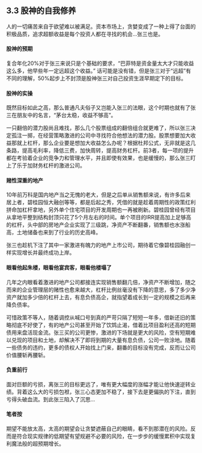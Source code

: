 ## 3.3 股神的自我修养
人的一切痛苦来自于欲望难以被满足。资本市场上，贪婪变成了一种上得了台面的积极品质，追求超额收益是每个投资人都在寻找的机会...张三也是。

#### 股神的预期
复合年化20%对于张三来说只是个基础的要求，“巴菲特是资金量太大才只能收益这么多，他早些年一定远超这个收益。” 话可能是没有错，但是张三对于“远超”有不同的理解，50%起步上不封顶是股神张三对自己投资生涯早期定下的目标。

#### 股神的实操
既然目标如此之高，那么普通凡夫俗子又岂能入张三的法眼，这个时期也就有了张三在朋友中的名言，“茅台太稳，收益不够高”。

一只翻倍的潜力股尚且难找，那么几个股票组成的翻倍组合就更难了，所以张三决定孤注一掷，在经营策略激进的公司中寻找符合他想法的潜力股。股票想要加大收益那就上杠杆，那么企业要是想加大收益怎么办呢？根据杜邦公式，无非就是这几条路，提高毛利率，降低三费，加快周转，提高财务杠杆。前3者，每一项的提升都在考验着企业的竞争力和管理水平，并且即使有效果，也是缓慢的，那么张三盯上了乐于加财务杠杆的激进公司。

#### 赌性深重的地产
10年前万科是国内地产当之无愧的老大，但是之后单从销售额来说，有许多后来居上者，碧桂园恒大融创等等，都是后起之秀，凭借的就是趁着周期性的政策红利拼命加杠杆拿地，另外单个住宅项目的开发周期也一再被刷新。碧桂园曾经有项目从拿地平整到结构封顶只花了5个月左右的时间。单个项目的IRR提高加上足够高的杠杆，头中部的房地产企业实现了三级跳，净资产不断翻番，销售额也水涨船高，土地储备也来到了行业的历史高峰。

张三也趁机下注了其中一家激进有魄力的地产上市公司，期待着它像碧桂园融创一样实现增长并最终成功上岸。

#### 眼看他起朱楼，眼看他宴宾客，眼看他楼塌了
几年之内眼看着激进的地产公司都接连实现销售额翻几倍，净资产不断增加，随之而来的企业管理层的赌性也愈来越大，杠杆比例丝毫没有下降的意思，多了多少净资产就加多少倍的杠杆上去，有息负债高企，就指望着成长到一定的规模之后再来降负债率。

可惜政策不等人，随着调控从喊口号到真的严苛只隔了短短一年多，借新还旧的策略彻底不好使了，有的地产公司甚至开始了饮鸩止渴，借着比项目盈利还高的短期债用来盘活现金流。张三买的公司更惨，激进的下场就是更大的风险，空有短期难以兑现的项目和土地，却解决不了即将到期的大量有息负债，公司一败涂地。随着一些债务的违约，更多的债权人开始找上门来，翻番的目标没有完成，反而让公司价值腰斩再腰斩。

#### 负重前行
面对巨额的亏损，离张三的目标更远了，唯有更大幅度的涨幅才能让他快速逆转业绩。背着这么大的亏损包袱，张三心态更加不稳了，接下去是更偏执的下注，直到亏得头破血流。到此张三陷入了沉思...

#### 笔者按
期望不能放太高，太高的期望会让贪婪遮蔽自己的眼睛，看不到那潜在的风险。反而是符合现实规律的低期望有望规避不必要的风险，在一步步的缓慢累积中实现复利魔法般的超预期增长。
